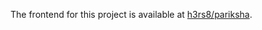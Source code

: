 The frontend for this project is available at [h3rs8/pariksha](https://github.com/h3rs8/pariksha-front).
 
 
